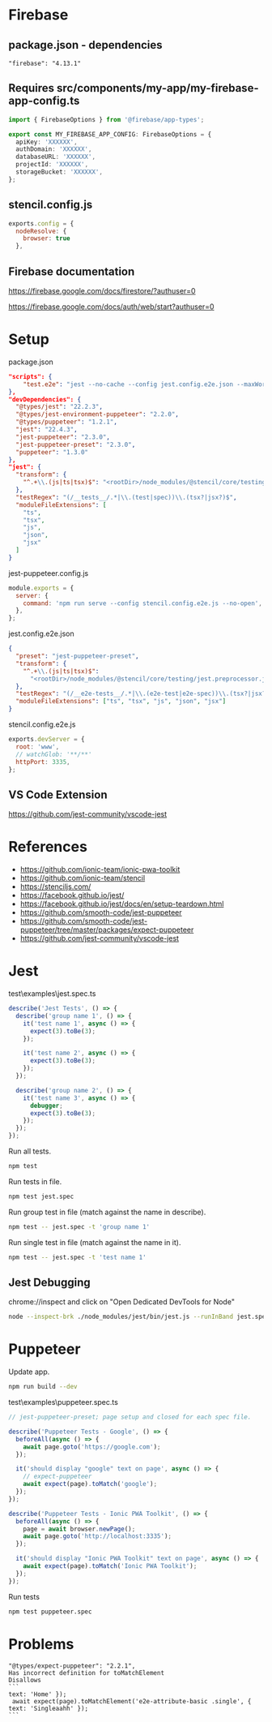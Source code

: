 # Firebase

## package.json - dependencies

```
"firebase": "4.13.1"
```

## Requires src/components/my-app/my-firebase-app-config.ts

```typescript
import { FirebaseOptions } from '@firebase/app-types';

export const MY_FIREBASE_APP_CONFIG: FirebaseOptions = {
  apiKey: 'XXXXXX',
  authDomain: 'XXXXXX',
  databaseURL: 'XXXXXX',
  projectId: 'XXXXXX',
  storageBucket: 'XXXXXX',
};
```

## stencil.config.js

```js
exports.config = {
  nodeResolve: {
    browser: true
  },  
```

## Firebase documentation

https://firebase.google.com/docs/firestore/?authuser=0

https://firebase.google.com/docs/auth/web/start?authuser=0

# Setup

package.json

```json
"scripts": {
    "test.e2e": "jest --no-cache --config jest.config.e2e.json --maxWorkers=1",
},
"devDependencies": {
  "@types/jest": "22.2.3",
  "@types/jest-environment-puppeteer": "2.2.0",  
  "@types/puppeteer": "1.2.1",
  "jest": "22.4.3",
  "jest-puppeteer": "2.3.0",
  "jest-puppeteer-preset": "2.3.0",
  "puppeteer": "1.3.0"
},
"jest": {
  "transform": {
    "^.+\\.(js|ts|tsx)$": "<rootDir>/node_modules/@stencil/core/testing/jest.preprocessor.js"
  },
  "testRegex": "(/__tests__/.*|\\.(test|spec))\\.(tsx?|jsx?)$",
  "moduleFileExtensions": [
    "ts",
    "tsx",
    "js",
    "json",
    "jsx"
  ]
}
```

jest-puppeteer.config.js

```js
module.exports = {
  server: {
    command: 'npm run serve --config stencil.config.e2e.js --no-open',
  },
};
```

jest.config.e2e.json

```json
{
  "preset": "jest-puppeteer-preset",
  "transform": {
    "^.+\\.(js|ts|tsx)$":
      "<rootDir>/node_modules/@stencil/core/testing/jest.preprocessor.js"
  },
  "testRegex": "(/__e2e-tests__/.*|\\.(e2e-test|e2e-spec))\\.(tsx?|jsx?)$",
  "moduleFileExtensions": ["ts", "tsx", "js", "json", "jsx"]
}
```

stencil.config.e2e.js

```js
exports.devServer = {
  root: 'www',
  // watchGlob: '**/**'
  httpPort: 3335,
};
```

## VS Code Extension

https://github.com/jest-community/vscode-jest

# References

* https://github.com/ionic-team/ionic-pwa-toolkit
* https://github.com/ionic-team/stencil
* https://stenciljs.com/
* https://facebook.github.io/jest/
* https://facebook.github.io/jest/docs/en/setup-teardown.html
* https://github.com/smooth-code/jest-puppeteer
* https://github.com/smooth-code/jest-puppeteer/tree/master/packages/expect-puppeteer
* https://github.com/jest-community/vscode-jest

# Jest

test\examples\jest.spec.ts

```typescript
describe('Jest Tests', () => {
  describe('group name 1', () => {
    it('test name 1', async () => {
      expect(3).toBe(3);
    });

    it('test name 2', async () => {
      expect(3).toBe(3);
    });
  });

  describe('group name 2', () => {
    it('test name 3', async () => {
      debugger;
      expect(3).toBe(3);
    });
  });
});
```

Run all tests.

```bash
npm test
```

Run tests in file.

```bash
npm test jest.spec
```

Run group test in file (match against the name in describe).

```bash
npm test -- jest.spec -t 'group name 1'
```

Run single test in file (match against the name in it).

```bash
npm test -- jest.spec -t 'test name 1'
```

## Jest Debugging

chrome://inspect and click on "Open Dedicated DevTools for Node"

```bash
node --inspect-brk ./node_modules/jest/bin/jest.js --runInBand jest.spec -t 'test name 3'
```

# Puppeteer

Update app.

```bash
npm run build --dev
```

test\examples\puppeteer.spec.ts

```typescript
// jest-puppeteer-preset; page setup and closed for each spec file.

describe('Puppeteer Tests - Google', () => {
  beforeAll(async () => {
    await page.goto('https://google.com');
  });

  it('should display "google" text on page', async () => {
    // expect-puppeteer
    await expect(page).toMatch('google');
  });
});

describe('Puppeteer Tests - Ionic PWA Toolkit', () => {
  beforeAll(async () => {
    page = await browser.newPage();
    await page.goto('http://localhost:3335');
  });

  it('should display "Ionic PWA Toolkit" text on page', async () => {
    await expect(page).toMatch('Ionic PWA Toolkit');
  });
});
```

Run tests

```bash
npm test puppeteer.spec
```

# Problems

    "@types/expect-puppeteer": "2.2.1",
    Has incorrect definition for toMatchElement
    Disallows
    ```
    text: 'Home' });
     await expect(page).toMatchElement('e2e-attribute-basic .single', { text: 'Singleaahh' });
    ```
